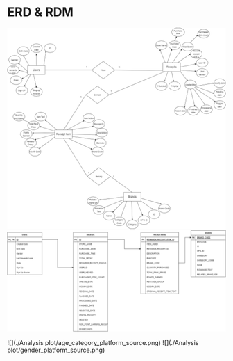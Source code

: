 # ERD & RDM
![](./ERD.drawio.png)
![](./RDBM.drawio.png)



![](./Analysis plot/age_category_platform_source.png)
![](./Analysis plot/gender_platform_source.png)
